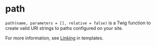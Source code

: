 # path

`path(name, parameters = [], relative = false)` is a Twig function to create valid URI strings to paths configured on
your site.

For more information, see [Linking](/templating/linking-in-templates#linking-to-the-current-page) in templates.
